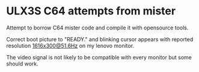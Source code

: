 # ULX3S C64 attempts from mister

Attempt to borrow C64 mister code and compile it with opensource tools.

Correct boot picture to "READY." and blinking cursor appears
with reported resolution 1616x300@51.6Hz on my lenovo monitor.

The video signal is not likely to be compatible with every
monitor but some should work.
